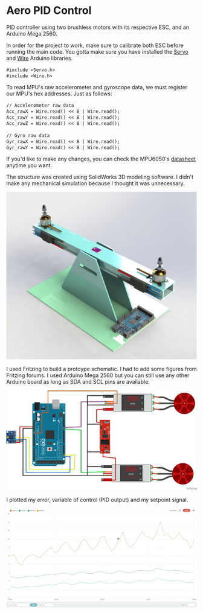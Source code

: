 # Aero PID Control

PID controller using two brushless motors with its respective ESC, and an Arduino Mega 2560.

In order for the project to work, make sure to calibrate both ESC before running the main code. You gotta make sure you have installed the [Servo](https://www.arduino.cc/reference/en/libraries/servo/) and [Wire](https://www.arduino.cc/reference/en/language/functions/communication/wire/) Arduino libraries.
    
    #include <Servo.h>
    #include <Wire.h>

To read MPU's raw accelerometer and gyroscope data, we must register our MPU's hex addresses. Just as follows:

    // Accelerometer raw data
    Acc_rawX = Wire.read() << 8 | Wire.read();
    Acc_rawY = Wire.read() << 8 | Wire.read();
    Acc_rawZ = Wire.read() << 8 | Wire.read();
    
    // Gyro raw data
    Gyr_rawX = Wire.read() << 8 | Wire.read();
    Gyr_rawY = Wire.read() << 8 | Wire.read();

If you'd like to make any changes, you can check the MPU6050's [datasheet](https://invensense.tdk.com/wp-content/uploads/2015/02/MPU-6000-Register-Map1.pdf) anytime you want. 

The structure was created using SolidWorks 3D modeling software. I didn't make any mechanical simulation because I thought it was unnecessary.

![structure](img/render.png)

I used Fritzing to build a protoype schematic. I had to add some figures from Fritzing forums. I used Arduino Mega 2560 but you can still use any other Arduino board as long as SDA and SCL pins are available.

![schematic](img/schematic.png)

I plotted my error, variable of control (PID output) and my setpoint signal.

![plot](img/plot.png)
